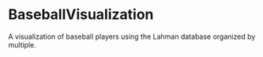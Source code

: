 # BaseballVisualization

A visualization of baseball players using the Lahman database organized by multiple.
